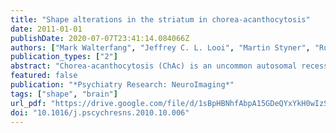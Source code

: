 ```yaml
---
title: "Shape alterations in the striatum in chorea-acanthocytosis"
date: 2011-01-01
publishDate: 2020-07-07T23:41:14.084066Z
authors: ["Mark Walterfang", "Jeffrey C. L. Looi", "Martin Styner", "Ruth H. Walker", "Adrian Danek", "Marc Niethammer", "Andrew Evans", "Katya Kotschet", "Guilherme R. Rodrigues", "Andrew Hughes", "Dennis Velakoulis"]
publication_types: ["2"]
abstract: "Chorea-acanthocytosis (ChAc) is an uncommon autosomal recessive disorder due to mutations of the VPS13A gene, which encodes for the membrane protein chorein. ChAc presents with progressive limb and orobuccal chorea, but there is often a marked dysexecutive syndrome. ChAc may first present with neuropsychiatric disturbance such as obsessive-compulsive disorder (OCD), suggesting a particular role for disruption to striatal structures involved in non-motor frontostriatal loops, such as the head of the caudate nucleus. Two previous studies have suggested a marked reduction in volume in the caudate nucleus and putamen, but did not examine morphometric change. We investigated morphometric change in 13 patients with genetically or biochemically confirmed ChAc and 26 age- and gender-matched controls. Subjects underwent magnetic resonance imaging and manual segmentation of the caudate nucleus and putamen, and shape analysis using a non-parametric spherical harmonic technique. Both structures showed significant and marked reductions in volume compared with controls, with reduction greatest in the caudate nucleus. Both structures showed significant shape differences, particularly in the head of the caudate nucleus. No significant correlation was shown between duration of illness and striatal volume or shape, suggesting that much structural change may have already taken place at the time of symptom onset. Our results suggest that striatal neuron loss may occur early in the disease process, and follows a dorsal-ventral gradient that may correlate with early neuropsychiatric and cognitive presentations of the disease."
featured: false
publication: "*Psychiatry Research: NeuroImaging*"
tags: ["shape", "brain"]
url_pdf: "https://drive.google.com/file/d/1sBpHBNhfAbpA15GDeQYxYkH0wIzS2aOn"
doi: "10.1016/j.pscychresns.2010.10.006"
---
```


